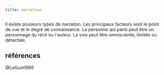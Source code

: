 ```yaml
---
title: narration
---
```


Il existe plusieurs types de narration.
Les principaux facteurs sont le point de vue et le degré de connaissance.
La personne qui parle peut être un personnage du récit ou l'auteur.
La voix peut être omnisciente, limitée ou détachée.

## références

@LeGuin1995
